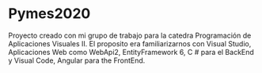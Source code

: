 # Pymes2020
Proyecto creado con mi grupo de trabajo para la catedra Programación de Aplicaciones Visuales II. El proposito era familiarizarnos con Visual Studio, Aplicaciones Web como WebApi2, EntityFramework 6, C # para el BackEnd y Visual Code, Angular para the FrontEnd.
